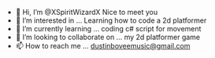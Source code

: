 - 👋 Hi, I’m @XSpiritWizardX Nice to meet you
- 👀 I’m interested in ... Learning how to code a 2d platformer
- 🌱 I’m currently learning ... coding c# script for movement
- 💞️ I’m looking to collaborate on ... my 2d platformer game
- 📫 How to reach me ... dustinboveemusic@gmail.com

<!---
XSpiritWizardX/XSpiritWizardX is a ✨ special ✨ repository because its `README.md` (this file) appears on your GitHub profile.
You can click the Preview link to take a look at your changes.
--->
